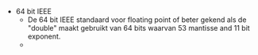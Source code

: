- 64 bit IEEE
	- De 64 bit IEEE standaard voor floating point of beter gekend als de "double" maakt gebruikt van 64 bits waarvan 53 mantisse and 11 bit exponent.
	-